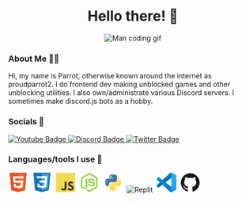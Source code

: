 <div align="center">
  <h1>Hello there! 👋</h1>
  <img src="https://media1.giphy.com/media/f3iwJFOVOwuy7K6FFw/giphy.gif" alt="Man coding gif"/>
 </div>
 
 ### About Me 👨‍💻
 Hi, my name is Parrot, otherwise known around the internet as proudparrot2. I do frontend dev making unblocked games and other unblocking utilities. I also own/administrate various Discord servers. I sometimes make discord.js bots as a hobby.

### Socials 📩
<div id="badges">
  <a href="https://www.youtube.com/@proudparrot2">
    <img src="https://img.shields.io/badge/YouTube-red?style=for-the-badge&logo=youtube&logoColor=white" alt="Youtube Badge"/>
  </a>
  <a href="https://discord.gg/QttAFS8amp">
    <img src="https://img.shields.io/badge/Discord Server-7289da?style=for-the-badge&logo=discord&logoColor=white" alt="Discord Badge"/>
  </a>
  <a href="https://twitter.com/proudparrot2">
    <img src="https://img.shields.io/badge/Twitter-blue?style=for-the-badge&logo=twitter&logoColor=white" alt="Twitter Badge"/>
  </a>
</div>

### Languages/tools I use 🧩
<div>
  <img src="https://raw.githubusercontent.com/devicons/devicon/master/icons/html5/html5-original.svg" title="HTML" alt="HTML" width="40" height="40"/>&nbsp;
  <img src="https://raw.githubusercontent.com/devicons/devicon/1119b9f84c0290e0f0b38982099a2bd027a48bf1/icons/css3/css3-original.svg" title="CSS" alt="CSS" width="40" height="40"/>&nbsp;
  <img src="https://raw.githubusercontent.com/devicons/devicon/1119b9f84c0290e0f0b38982099a2bd027a48bf1/icons/javascript/javascript-original.svg" title="JavaScript" alt="JavaScript" width="40" height="40"/>&nbsp;
  <img src="https://raw.githubusercontent.com/devicons/devicon/1119b9f84c0290e0f0b38982099a2bd027a48bf1/icons/nodejs/nodejs-original.svg" title="NodeJS" alt="NodeJS" width="40" height="40"/>&nbsp;
  <img src="https://raw.githubusercontent.com/devicons/devicon/1119b9f84c0290e0f0b38982099a2bd027a48bf1/icons/python/python-original.svg" title="Python" alt="Python" width="40" height="40"/>&nbsp;
  <img src="https://docs.google.com/drawings/d/e/2PACX-1vT9Z2g25A3Fi3wHhlHjK59OEquY91pG3r2gB-rr4Jc_i4p9687YDL5zt6QVfdM5aIYhPV2oIwmexMf7/pub?w=512&h=512" title="Replit" alt="Replit" width="40" height="40"/>&nbsp;
  <img src="https://raw.githubusercontent.com/devicons/devicon/1119b9f84c0290e0f0b38982099a2bd027a48bf1/icons/vscode/vscode-original.svg" title="VS Code" alt="VS Code" width="40" height="40"/>&nbsp;
  <img src="https://raw.githubusercontent.com/devicons/devicon/1119b9f84c0290e0f0b38982099a2bd027a48bf1/icons/github/github-original.svg" title="GitHub" alt="GitHub" width="40" height="40"/>&nbsp;
</div>
